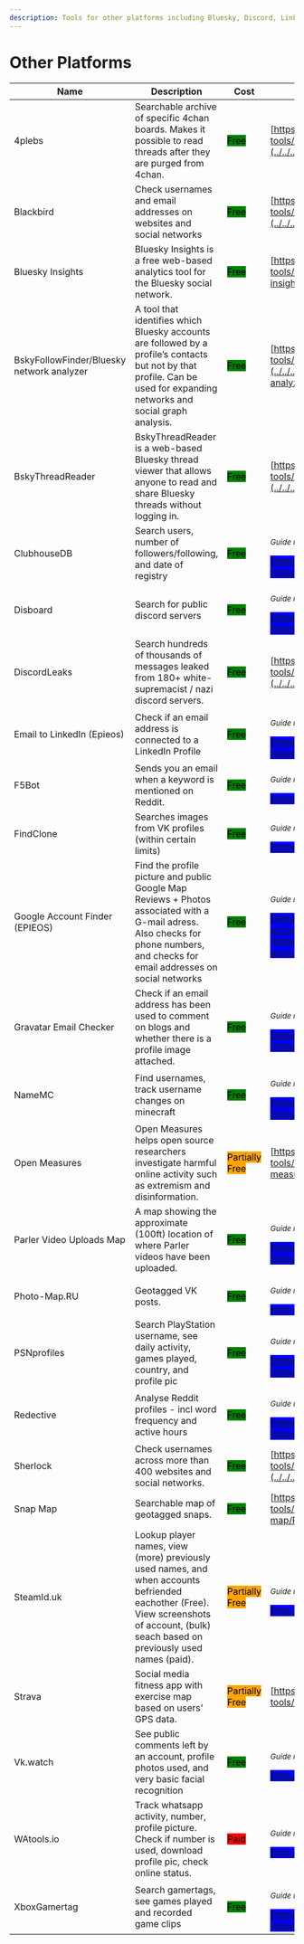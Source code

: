 ```yaml
---
description: Tools for other platforms including Bluesky, Discord, Linkedin, Reddit, and Vkontakte.
---
```


# Other Platforms

| Name | Description | Cost | Tool Review and Guide |
| --- | --- | --- | --- |
| 4plebs | Searchable archive of specific 4chan boards. Makes it possible to read threads after they are purged from 4chan. | <mark style="background-color:green;">Free</mark> | [https://bellingcat.gitbook.io/toolkit/more/all-tools/4plebs](../../../tools/4plebs/README.md) |
| Blackbird | Check usernames and email addresses on websites and social networks | <mark style="background-color:green;">Free</mark> | [https://bellingcat.gitbook.io/toolkit/more/all-tools/blackbird](../../../tools/blackbird/README.md) |
| Bluesky Insights | Bluesky Insights is a free web-based analytics tool for the Bluesky social network. | <mark style="background-color:green;">Free</mark> | [https://bellingcat.gitbook.io/toolkit/more/all-tools/bluesky-insights](../../../tools/bluesky-insights/README.md) |
| BskyFollowFinder/Bluesky network analyzer | A tool that identifies which Bluesky accounts are followed by a profile’s contacts but not by that profile. Can be used for expanding networks and social graph analysis. | <mark style="background-color:green;">Free</mark> | [https://bellingcat.gitbook.io/toolkit/more/all-tools/bluesky-network-analyzer](../../../tools/bluesky-network-analyzer/README.md) |
| BskyThreadReader | BskyThreadReader is a web-based Bluesky thread viewer that allows anyone to read and share Bluesky threads without logging in. | <mark style="background-color:green;">Free</mark> | [https://bellingcat.gitbook.io/toolkit/more/all-tools/bskythreadreader](../../../tools/bskythreadreader/README.md) |
| ClubhouseDB | Search users, number of followers/following, and date of registry | <mark style="background-color:green;">Free</mark> | <p><sub><em>Guide not available</em></sub></p><mark style="background-color:blue;"> [https://clubhousedb.com/](https://clubhousedb.com/) </mark> |
| Disboard | Search for public discord servers | <mark style="background-color:green;">Free</mark> | <p><sub><em>Guide not available</em></sub></p><mark style="background-color:blue;"> [https://disboard.org/servers](https://disboard.org/servers) </mark> |
| DiscordLeaks | Search hundreds of thousands of messages leaked from 180+ white-supremacist / nazi discord servers. | <mark style="background-color:green;">Free</mark> | [https://bellingcat.gitbook.io/toolkit/more/all-tools/discordleaks](../../../tools/discordleaks/README.md) |
| Email to LinkedIn (Epieos) | Check if an email address is connected to a LinkedIn Profile | <mark style="background-color:green;">Free</mark> | <p><sub><em>Guide not available</em></sub></p><mark style="background-color:blue;"> [https://tools.epieos.com/linkedin.php](https://tools.epieos.com/linkedin.php) </mark> |
| F5Bot | Sends you an email when a keyword is mentioned on Reddit. | <mark style="background-color:green;">Free</mark> | <p><sub><em>Guide not available</em></sub></p><mark style="background-color:blue;"> [https://f5bot.com/](https://f5bot.com/) </mark> |
| FindClone | Searches images from VK profiles (within certain limits) | <mark style="background-color:green;">Free</mark> | <p><sub><em>Guide not available</em></sub></p><mark style="background-color:blue;"> [https://findclone.ru/](https://findclone.ru/) </mark> |
| Google Account Finder (EPIEOS) | Find the profile picture and public Google Map Reviews + Photos associated with a G-mail adress. Also checks for phone numbers, and checks for email addresses on social networks | <mark style="background-color:green;">Free</mark> | <p><sub><em>Guide not available</em></sub></p><mark style="background-color:blue;"> [https://tools.epieos.com/google-account.php](https://tools.epieos.com/google-account.php) </mark> |
| Gravatar Email Checker | Check if an email address has been used to comment on blogs and whether there is a profile image attached. | <mark style="background-color:green;">Free</mark> | <p><sub><em>Guide not available</em></sub></p><mark style="background-color:blue;"> [https://en.gravatar.com/site/check/](https://en.gravatar.com/site/check/) </mark> |
| NameMC | Find usernames, track username changes on minecraft | <mark style="background-color:green;">Free</mark> | <p><sub><em>Guide not available</em></sub></p><mark style="background-color:blue;"> [https://namemc.com/](https://namemc.com/) </mark> |
| Open Measures | Open Measures helps open source researchers investigate harmful online activity such as extremism and disinformation. | <mark style="background-color:orange;">Partially Free</mark> | [https://bellingcat.gitbook.io/toolkit/more/all-tools/open-measures](../../../tools/open-measures/README.md) |
| Parler Video Uploads Map | A map showing the approximate (100ft) location of where Parler videos have been uploaded. | <mark style="background-color:green;">Free</mark> | <p><sub><em>Guide not available</em></sub></p><mark style="background-color:blue;"> [https://kylemcdonald.net/parler/map/](https://kylemcdonald.net/parler/map/) </mark> |
| Photo-Map.RU | Geotagged VK posts. | <mark style="background-color:green;">Free</mark> | <p><sub><em>Guide not available</em></sub></p><mark style="background-color:blue;"> [http://photo-map.ru/](http://photo-map.ru/) </mark> |
| PSNprofiles | Search PlayStation username, see daily activity, games played, country, and profile pic | <mark style="background-color:green;">Free</mark> | <p><sub><em>Guide not available</em></sub></p><mark style="background-color:blue;"> [https://psnprofiles.com/](https://psnprofiles.com/) </mark> |
| Redective | Analyse Reddit profiles - incl word frequency and active hours | <mark style="background-color:green;">Free</mark> | <p><sub><em>Guide not available</em></sub></p><mark style="background-color:blue;"> [https://www.redective.com/](https://www.redective.com/) </mark> |
| Sherlock | Check usernames across more than 400 websites and social networks. | <mark style="background-color:green;">Free</mark> | [https://bellingcat.gitbook.io/toolkit/more/all-tools/sherlock](../../../tools/sherlock/README.md) |
| Snap Map | Searchable map of geotagged snaps. | <mark style="background-color:green;">Free</mark> | [https://bellingcat.gitbook.io/toolkit/more/all-tools/snap-map](../../../tools/snap-map/README.md) |
| SteamId.uk |  Lookup player names, view (more) previously used names, and when accounts befriended eachother (Free). View screenshots of account, (bulk) seach based on previously used names (paid).  | <mark style="background-color:orange;">Partially Free</mark> | <p><sub><em>Guide not available</em></sub></p><mark style="background-color:blue;"> [http://steamid.uk/](http://steamid.uk/) </mark> |
| Strava | Social media fitness app with exercise map based on users' GPS data. | <mark style="background-color:orange;">Partially Free</mark> | [https://bellingcat.gitbook.io/toolkit/more/all-tools/strava](../../../tools/strava/README.md) |
| Vk.watch | See public comments left by an account, profile photos used, and very basic facial recognition | <mark style="background-color:green;">Free</mark> | <p><sub><em>Guide not available</em></sub></p><mark style="background-color:blue;"> [http://vk.watch/](http://vk.watch/) </mark> |
| WAtools.io | Track whatsapp activity, number, profile picture. Check if number is used, download profile pic, check online status. | <mark style="background-color:red;">Paid</mark> | <p><sub><em>Guide not available</em></sub></p><mark style="background-color:blue;"> [http://watools.io/](http://watools.io/) </mark> |
| XboxGamertag | Search gamertags, see games played and recorded game clips | <mark style="background-color:green;">Free</mark> | <p><sub><em>Guide not available</em></sub></p><mark style="background-color:blue;"> [https://xboxgamertag.com/](https://xboxgamertag.com/) </mark> |